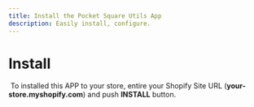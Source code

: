 ```yaml
---
title: Install the Pocket Square Utils App
description: Easily install, configure.
---
```

# Install
​
To installed this APP to your store, entire your Shopify Site URL (**your-store.myshopify.com**) and push **INSTALL** button.

<install />
